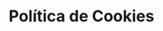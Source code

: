 ---
layout: policies
title: Política de Cookies
permalink: /cat/politica-de-cookies
description: Summit Advisors utilitza cookies per millorar la seva experiència al nostre lloc web i protegir la seva privadesa.
language: cat
ref: cookies
---